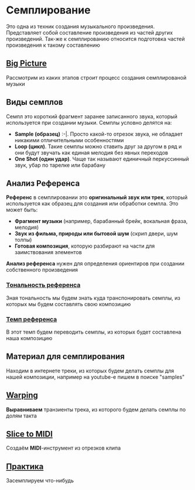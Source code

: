 # Семплирование

Это одна из техник создания музыкального произведения. Представляет собой составление произведения из частей других произведений. Так-же к семплированию относится подготовка частей произведения к такому составлению

## [Big Picture](./sampling-big-picture.md)

Рассмотрим из каких этапов строит процесс создания семплированой музыки

## Виды семплов

Семпл это короткий фрагмент заранее записанного звука, который используется при создании музыки. Семплы условно делятся на:

- **Sample (образец)**  :-|. Просто какой-то отрезок звука, не обладает никакими отличительными особенностями
- **Loop (цикл)**. Такие семплы можно ставить друг за другом в ряд и они будут звучать как единая мелодия без явных переходов
- **One Shot (один удар)**. Чаще так называют единичный перкуссинный звук, убар по тарелке или барабану

## Анализ Референса

**Референс** в семплировании это **оригинальный звук или трек**, который используется как образец для создания или обработки семпла. Это может быть:

- **Фрагмент музыки** (например, барабанный брейк, вокальная фраза, мелодия)
- **Звук из фильма, природы или бытовой шум** (скрип двери, шум толпы)
- **Готовая композиция**, которую разбирают на части для заимствования элементов

**Анализ референса** нужен для определения ориентиров при создании собственного произведения

### [Тональность референса](./tone.md)

Зная тональность мы будем знать куда транспонировать семплы, из которых мы будем составлять свою композицию

### [Темп референса](./bpm.md)

В этот темп будем переводить семплы, из которых будет составлена наша композицию

## Материал для семплирования

Находим в интернете треки, из которых будем делать семплы для нашей композиции, например на youtube-е пишем в поиске "samples"

## [Warping](./warping.md)

**Выравниваем** транзиенты трека, из которого будем делать семплы по долям такта

## [Slice to MIDI](./slice-to-midi.md)

Создаём **MIDI**-инструмент из отрезков клипа

## [Практика](./sampling-practice.md)

Засемплируем что-нибудь


